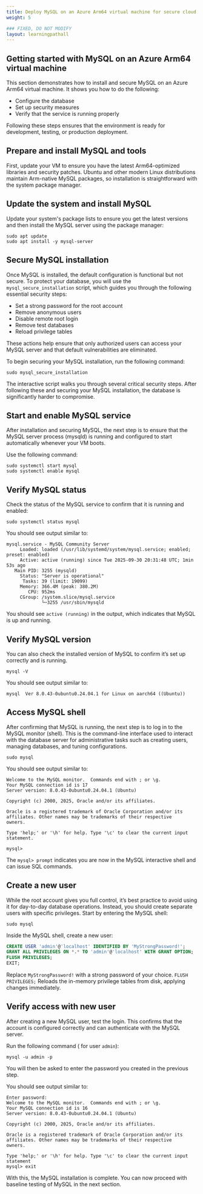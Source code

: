 ```yaml
---
title: Deploy MySQL on an Azure Arm64 virtual machine for secure cloud database hosting
weight: 5

### FIXED, DO NOT MODIFY
layout: learningpathall
---
```


## Getting started with MySQL on an Azure Arm64 virtual machine

This section demonstrates how to install and secure MySQL on an Azure Arm64 virtual machine. It shows you how to do the following:

- Configure the database
- Set up security measures
- Verify that the service is running properly

Following these steps ensures that the environment is ready for development, testing, or production deployment.

## Prepare and install MySQL and tools 

First, update your VM to ensure you have the latest Arm64-optimized libraries and security patches. Ubuntu and other modern Linux distributions maintain Arm-native MySQL packages, so installation is straightforward with the system package manager.

## Update the system and install MySQL
Update your system's package lists to ensure you get the latest versions and then install the MySQL server using the package manager:

```console
sudo apt update
sudo apt install -y mysql-server
```

## Secure MySQL installation

Once MySQL is installed, the default configuration is functional but not secure. To protect your database, you will use the `mysql_secure_installation` script, which guides you through the following essential security steps:

- Set a strong password for the root account
- Remove anonymous users
- Disable remote root login
- Remove test databases
- Reload privilege tables

These actions help ensure that only authorized users can access your MySQL server and that default vulnerabilities are eliminated.

To begin securing your MySQL installation, run the following command:

```console
sudo mysql_secure_installation
```
The interactive script walks you through several critical security steps. After following these and securing your MySQL installation, the database is significantly harder to compromise.

## Start and enable MySQL service
After installation and securing MySQL, the next step is to ensure that the MySQL server process (mysqld) is running and configured to start automatically whenever your VM boots. 

Use the following command:

```console
sudo systemctl start mysql
sudo systemctl enable mysql
```
## Verify MySQL status

Check the status of the MySQL service to confirm that it is running and enabled:

```console
sudo systemctl status mysql
```
You should see output similar to:

```output
mysql.service - MySQL Community Server
     Loaded: loaded (/usr/lib/systemd/system/mysql.service; enabled; preset: enabled)
     Active: active (running) since Tue 2025-09-30 20:31:48 UTC; 1min 53s ago
   Main PID: 3255 (mysqld)
     Status: "Server is operational"
      Tasks: 39 (limit: 19099)
     Memory: 366.4M (peak: 380.2M)
        CPU: 952ms
     CGroup: /system.slice/mysql.service
             └─3255 /usr/sbin/mysqld
```
You should see `active (running)` in the output, which indicates that MySQL is up and running.

## Verify MySQL version 

You can also check the installed version of MySQL to confirm it’s set up correctly and is running.

```console
mysql -V 
```
You should see output similar to:

```output
mysql  Ver 8.0.43-0ubuntu0.24.04.1 for Linux on aarch64 ((Ubuntu))
```
## Access MySQL shell

After confirming that MySQL is running, the next step is to log in to the MySQL monitor (shell). This is the command-line interface used to interact with the database server for administrative tasks such as creating users, managing databases, and tuning configurations.

```
sudo mysql
```
You should see output similar to:

```output
Welcome to the MySQL monitor.  Commands end with ; or \g.
Your MySQL connection id is 17
Server version: 8.0.43-0ubuntu0.24.04.1 (Ubuntu)

Copyright (c) 2000, 2025, Oracle and/or its affiliates.

Oracle is a registered trademark of Oracle Corporation and/or its
affiliates. Other names may be trademarks of their respective
owners.

Type 'help;' or '\h' for help. Type '\c' to clear the current input statement.

mysql>
```
The `mysql> prompt` indicates you are now in the MySQL interactive shell and can issue SQL commands.

## Create a new user

While the root account gives you full control, it’s best practice to avoid using it for day-to-day database operations. Instead, you should create separate users with specific privileges.
Start by entering the MySQL shell:

```console
sudo mysql
```

Inside the MySQL shell, create a new user:

```sql
CREATE USER 'admin'@'localhost' IDENTIFIED BY 'MyStrongPassword!';
GRANT ALL PRIVILEGES ON *.* TO 'admin'@'localhost' WITH GRANT OPTION;
FLUSH PRIVILEGES;
EXIT;
```

Replace `MyStrongPassword!` with a strong password of your choice.
`FLUSH PRIVILEGES;` Reloads the in-memory privilege tables from disk, applying changes immediately.

## Verify access with new user 

After creating a new MySQL user, test the login. This confirms that the account is configured correctly and can authenticate with the MySQL server.

Run the following command ( for user `admin`):

```console
mysql -u admin -p
```
You will then be asked to enter the password you created in the previous step.

You should see output similar to:

```output
Enter password:
Welcome to the MySQL monitor.  Commands end with ; or \g.
Your MySQL connection id is 16
Server version: 8.0.43-0ubuntu0.24.04.1 (Ubuntu)

Copyright (c) 2000, 2025, Oracle and/or its affiliates.

Oracle is a registered trademark of Oracle Corporation and/or its
affiliates. Other names may be trademarks of their respective
owners.

Type 'help;' or '\h' for help. Type '\c' to clear the current input statement
mysql> exit
```

With this, the MySQL installation is complete. You can now proceed with baseline testing of MySQL in the next section.
